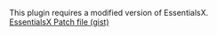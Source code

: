 This plugin requires a modified version of EssentialsX.  
[EssentialsX Patch file (gist)](https://gist.github.com/dashaw92/f339e4baeeb20ac1e43365b63b77265a)  
